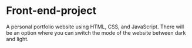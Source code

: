 # Front-end-project
A personal portfolio website using HTML, CSS, and JavaScript.
There will be an option where you can switch the mode of the website between dark and light. 
